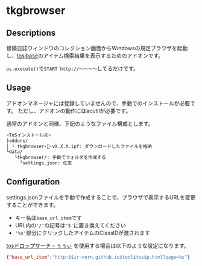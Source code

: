 # tkgbrowser

## Descriptions

冒険日誌ウィンドウのコレクション画面からWindowsの規定ブラウザを起動し、[tosjbase](https://tos-jp.neet.tv/)のアイテム検索結果を表示するためのアドオンです。

`os.execute()`で`START http://〜〜〜〜`してるだけです。

## Usage

アドオンマネージャには登録していませんので、手動でのインストールが必要です。
ただし、アドオンの動作にはacutilが必要です。

通常のアドオンと同様、下記のようなファイル構成とします。

```bash
<ToSインストール先>
├addons/
│ └_tkgbrowser-🦎-vX.X.X.ipf: ダウンロードしたファイルを格納
└data/
   └tkgbrowser/: 手動でフォルダを作成する
     └settings.json: 任意
```

## Configuration

settings.jsonファイルを手動で作成することで、ブラウザで表示するURLを変更することができます。

* キー名は`base_url_item`です
* URL内の`'/'`の記号は`'$'`に置き換えてください
* `'%s'`部分にクリックしたアイテムのClassIDが渡されます

[tosドロップサーチ \- ぅぅぃ](http://ir-norn.github.io/tool/tos/p.html) を使用する場合は以下のような設定になります。
```json
{"base_url_item":"http:$$ir-norn.github.io$tool$tos$p.html?page=%s"}
```
